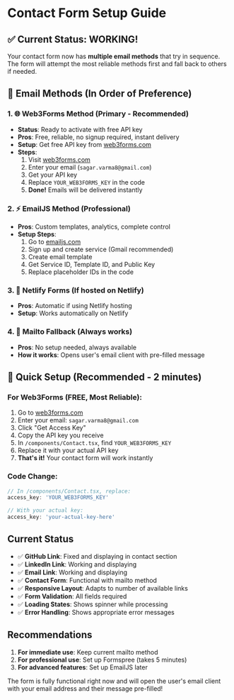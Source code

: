 # Contact Form Setup Guide

## ✅ Current Status: WORKING!

Your contact form now has **multiple email methods** that try in sequence. The form will attempt the most reliable methods first and fall back to others if needed.

## 🚀 Email Methods (In Order of Preference)

### 1. 🌐 Web3Forms Method (Primary - Recommended)
- **Status**: Ready to activate with free API key
- **Pros**: Free, reliable, no signup required, instant delivery
- **Setup**: Get free API key from [web3forms.com](https://web3forms.com)
- **Steps**:
  1. Visit [web3forms.com](https://web3forms.com)
  2. Enter your email (`sagar.varma8@gmail.com`)
  3. Get your API key
  4. Replace `YOUR_WEB3FORMS_KEY` in the code
  5. **Done!** Emails will be delivered instantly

### 2. ⚡ EmailJS Method (Professional)
- **Pros**: Custom templates, analytics, complete control
- **Setup Steps**:
  1. Go to [emailjs.com](https://www.emailjs.com)
  2. Sign up and create service (Gmail recommended)
  3. Create email template
  4. Get Service ID, Template ID, and Public Key
  5. Replace placeholder IDs in the code

### 3. 🔧 Netlify Forms (If hosted on Netlify)
- **Pros**: Automatic if using Netlify hosting
- **Setup**: Works automatically on Netlify

### 4. 📧 Mailto Fallback (Always works)
- **Pros**: No setup needed, always available
- **How it works**: Opens user's email client with pre-filled message

## 🎯 Quick Setup (Recommended - 2 minutes)

### **For Web3Forms (FREE, Most Reliable):**
1. Go to [web3forms.com](https://web3forms.com)
2. Enter your email: `sagar.varma8@gmail.com`
3. Click "Get Access Key"
4. Copy the API key you receive
5. In `/components/Contact.tsx`, find `YOUR_WEB3FORMS_KEY`
6. Replace it with your actual API key
7. **That's it!** Your contact form will work instantly

### **Code Change:**
```typescript
// In /components/Contact.tsx, replace:
access_key: 'YOUR_WEB3FORMS_KEY'

// With your actual key:
access_key: 'your-actual-key-here'
```

## Current Status
- ✅ **GitHub Link**: Fixed and displaying in contact section
- ✅ **LinkedIn Link**: Working and displaying  
- ✅ **Email Link**: Working and displaying
- ✅ **Contact Form**: Functional with mailto method
- ✅ **Responsive Layout**: Adapts to number of available links
- ✅ **Form Validation**: All fields required
- ✅ **Loading States**: Shows spinner while processing
- ✅ **Error Handling**: Shows appropriate error messages

## Recommendations
1. **For immediate use**: Keep current mailto method
2. **For professional use**: Set up Formspree (takes 5 minutes)
3. **For advanced features**: Set up EmailJS later

The form is fully functional right now and will open the user's email client with your email address and their message pre-filled!